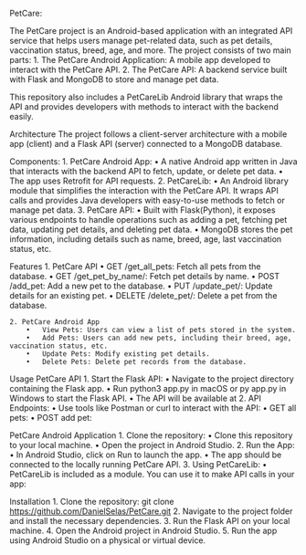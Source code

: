 
PetCare:

The PetCare project is an Android-based application with an integrated API service that helps users manage pet-related data, such as pet details, vaccination status, breed, age, and more. The project consists of two main parts:
	1.	The PetCare Android Application: A mobile app developed to interact with the PetCare API.
	2.	The PetCare API: A backend service built with Flask and MongoDB to store and manage pet data.

This repository also includes a PetCareLib Android library that wraps the API and provides developers with methods to interact with the backend easily.


Architecture
The project follows a client-server architecture with a mobile app (client) and a Flask API (server) connected to a MongoDB database.

Components:
	1.	PetCare Android App:
	    •	A native Android app written in Java that interacts with the backend API to fetch, update, or delete pet data.
	    •	The app uses Retrofit for API requests.
	2.	PetCareLib:
	    •	An Android library module that simplifies the interaction with the PetCare API. It wraps API calls and provides Java developers with easy-to-use methods to fetch or manage pet data.
	3.	PetCare API:
	    •	Built with Flask(Python), it exposes various endpoints to handle operations such as adding a pet, fetching pet data, updating pet details, and deleting pet data.
	    •	MongoDB stores the pet information, including details such as name, breed, age, last vaccination status, etc.


Features
    1. PetCare API
	    •	GET /get_all_pets: Fetch all pets from the database.
	    •	GET /get_pet_by_name/<name>: Fetch pet details by name.
	    •	POST /add_pet: Add a new pet to the database.
	    •	PUT /update_pet/<name>: Update details for an existing pet.
	    •	DELETE /delete_pet/<name>: Delete a pet from the database.

    2. PetCare Android App
	    •	View Pets: Users can view a list of pets stored in the system.
	    •	Add Pets: Users can add new pets, including their breed, age, vaccination status, etc.
	    •	Update Pets: Modify existing pet details.
	    •	Delete Pets: Delete pet records from the database.



Usage
PetCare API
	1.	Start the Flask API:
    		•	Navigate to the project directory containing the Flask app.
    		•	Run python3 app.py in macOS or py app.py in Windows to start the Flask API.
    		•	The API will be available at 
	2.	API Endpoints:
	    	•	Use tools like Postman or curl to interact with the API:
    		•	GET all pets: 
    		•	POST add pet: 

PetCare Android Application
	1.	Clone the repository:
    		•	Clone this repository to your local machine.
    		•	Open the project in Android Studio.
	2.	Run the App:
    		•	In Android Studio, click on Run to launch the app.
    		•	The app should be connected to the locally running PetCare API.
	3.	Using PetCareLib:
    		•	PetCareLib is included as a module. You can use it to make API calls in your app:


Installation
	1.	Clone the repository:
        git clone https://github.com/DanielSelas/PetCare.git
    	2.	Navigate to the project folder and install the necessary dependencies.
	3.	Run the Flask API on your local machine.
	4.	Open the Android project in Android Studio.
	5.	Run the app using Android Studio on a physical or virtual device.
